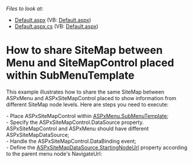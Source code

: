 <!-- default file list -->
*Files to look at*:

* [Default.aspx](./CS/WebSite/Default.aspx) (VB: [Default.aspx](./VB/WebSite/Default.aspx))
* [Default.aspx.cs](./CS/WebSite/Default.aspx.cs) (VB: [Default.aspx](./VB/WebSite/Default.aspx))
<!-- default file list end -->
# How to share SiteMap between Menu and SiteMapControl placed within SubMenuTemplate


<p>This example illustrates how to share the same SiteMap between ASPxMenu and ASPxSiteMapControl placed to show information from different SiteMap node levels. Here are steps you need to execute:</p><p>- Place ASPxSiteMapControl within <a href="http://documentation.devexpress.com/#AspNet/DevExpressWebASPxMenuASPxMenuBase_SubMenuTemplatetopic"><u>ASPxMenu.SubMenuTemplate</u></a>;<br />
- Specify the ASPxSiteMapControl.DataSource property. ASPxSiteMapControl and ASPxMenu should have different ASPxSiteMapDataSource;<br />
- Handle the ASPxSiteMapControl.DataBinding event;<br />
- Define the <a href="http://documentation.devexpress.com/#AspNet/DevExpressWebASPxSiteMapControlASPxSiteMapDataSource_StartingNodeUrltopic"><u>ASPxSiteMapDataSource.StartingNodeUrl</u></a> property according to the parent menu node's NavigateUrl:</p>

<br/>


